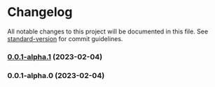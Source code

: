 # Changelog

All notable changes to this project will be documented in this file. See [standard-version](https://github.com/conventional-changelog/standard-version) for commit guidelines.

### [0.0.1-alpha.1](https://github.com/mingderwang/eth10/compare/v0.0.1-alpha.0...v0.0.1-alpha.1) (2023-02-04)

### 0.0.1-alpha.0 (2023-02-04)
